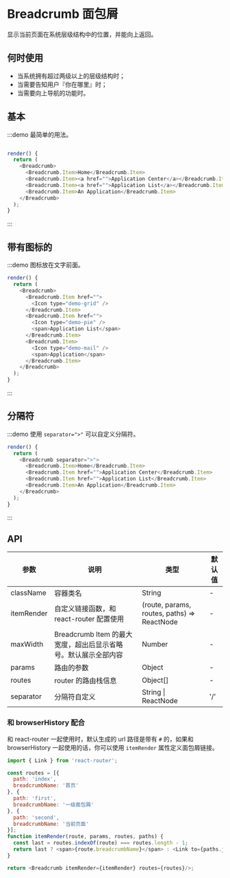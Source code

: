 # Breadcrumb 面包屑

显示当前页面在系统层级结构中的位置，并能向上返回。

## 何时使用

- 当系统拥有超过两级以上的层级结构时；
- 当需要告知用户『你在哪里』时；
- 当需要向上导航的功能时。

## 基本

:::demo 最简单的用法。

```js

render() {
  return (
    <Breadcrumb>
      <Breadcrumb.Item>Home</Breadcrumb.Item>
      <Breadcrumb.Item><a href="">Application Center</a></Breadcrumb.Item>
      <Breadcrumb.Item><a href="">Application List</a></Breadcrumb.Item>
      <Breadcrumb.Item>An Application</Breadcrumb.Item>
    </Breadcrumb>
  );
}
```
:::

## 带有图标的

:::demo 图标放在文字前面。

```js
render() {
  return (
    <Breadcrumb>
      <Breadcrumb.Item href="">
        <Icon type="demo-grid" />
      </Breadcrumb.Item>
      <Breadcrumb.Item href="">
        <Icon type="demo-pie" />
        <span>Application List</span>
      </Breadcrumb.Item>
      <Breadcrumb.Item>
        <Icon type="demo-mail" />
        <span>Application</span>
      </Breadcrumb.Item>
    </Breadcrumb>
  );
}
```
:::

## 分隔符

:::demo 使用 `separator=">"` 可以自定义分隔符。

```js
render() {
  return (
    <Breadcrumb separator=">">
      <Breadcrumb.Item>Home</Breadcrumb.Item>
      <Breadcrumb.Item href="">Application Center</Breadcrumb.Item>
      <Breadcrumb.Item href="">Application List</Breadcrumb.Item>
      <Breadcrumb.Item>An Application</Breadcrumb.Item>
    </Breadcrumb>
  );
}
```
:::

## API

| 参数 | 说明 | 类型 | 默认值 |
| --- | --- | --- | --- |
| className | 容器类名 | String | - |
| itemRender | 自定义链接函数，和 react-router 配置使用 | (route, params, routes, paths) => ReactNode | - |
| maxWidth | Breadcrumb Item 的最大宽度，超出后显示省略号。默认展示全部内容 | Number | - |
| params | 路由的参数 | Object | - |
| routes | router 的路由栈信息 | Object[] | - |
| separator | 分隔符自定义 | String \| ReactNode | '/' |

### 和 browserHistory 配合

和 react-router 一起使用时，默认生成的 url 路径是带有 `#` 的，如果和 browserHistory 一起使用的话，你可以使用 `itemRender` 属性定义面包屑链接。

```js
import { Link } from 'react-router';

const routes = [{
  path: 'index',
  breadcrumbName: '首页'
}, {
  path: 'first',
  breadcrumbName: '一级面包屑'
}, {
  path: 'second',
  breadcrumbName: '当前页面'
}];
function itemRender(route, params, routes, paths) {
  const last = routes.indexOf(route) === routes.length - 1;
  return last ? <span>{route.breadcrumbName}</span> : <Link to={paths.join('/')}>{route.breadcrumbName}</Link>;
}

return <Breadcrumb itemRender={itemRender} routes={routes}/>;
```

